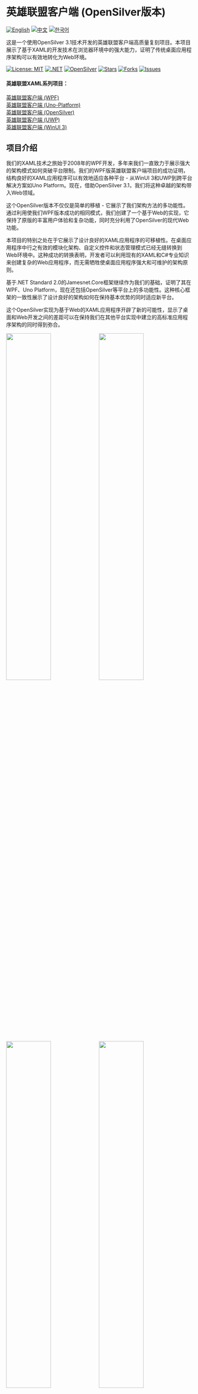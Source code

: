 # 英雄联盟客户端 (OpenSilver版本)

[![English](https://img.shields.io/badge/docs-English-blue.svg)](README.md) [![中文](https://img.shields.io/badge/docs-中文-red.svg)](README.zh-CN.md) [![한국어](https://img.shields.io/badge/docs-한국어-green.svg)](README.ko.md)

这是一个使用OpenSilver 3.1技术开发的英雄联盟客户端高质量复刻项目。本项目展示了基于XAML的开发技术在浏览器环境中的强大能力，证明了传统桌面应用程序架构可以有效地转化为Web环境。

[![License: MIT](https://img.shields.io/badge/License-MIT-yellow.svg)](https://opensource.org/licenses/MIT)
[![.NET](https://img.shields.io/badge/.NET-9.0-blue.svg)](https://dotnet.microsoft.com/download)
[![OpenSilver](https://img.shields.io/badge/OpenSilver-3.1-purple.svg)](https://opensilver.net)
[![Stars](https://img.shields.io/github/stars/jamesnetgroup/leagueoflegends-opensilver.svg)](https://github.com/jamesnetgroup/leagueoflegends-opensilver/stargazers)
[![Forks](https://img.shields.io/github/forks/jamesnetgroup/leagueoflegends-opensilver.svg)](https://github.com/jamesnetgroup/leagueoflegends-opensilver/network/members)
[![Issues](https://img.shields.io/github/issues/jamesnetgroup/leagueoflegends-opensilver.svg)](https://github.com/jamesnetgroup/leagueoflegends-opensilver/issues)

#### 英雄联盟XAML系列项目：
[英雄联盟客户端 (WPF)](https://github.com/jamesnetgroup/leagueoflegends-wpf)  
[英雄联盟客户端 (Uno-Platform)](https://github.com/jamesnetgroup/leagueoflegends-uno)  
[英雄联盟客户端 (OpenSilver)](https://github.com/jamesnetgroup/leagueoflegends-opensilver)  
[英雄联盟客户端 (UWP)](https://github.com/JamesnetGroup/leagueoflegends-uwp)  
[英雄联盟客户端 (WinUI 3)](https://github.com/jamesnetgroup/leagueoflegends-winui3)

## 项目介绍

我们的XAML技术之旅始于2008年的WPF开发，多年来我们一直致力于展示强大的架构模式如何突破平台限制。我们的WPF版英雄联盟客户端项目的成功证明，结构良好的XAML应用程序可以有效地适应各种平台 - 从WinUI 3和UWP到跨平台解决方案如Uno Platform。现在，借助OpenSilver 3.1，我们将这种卓越的架构带入Web领域。

这个OpenSilver版本不仅仅是简单的移植 - 它展示了我们架构方法的多功能性。通过利用使我们WPF版本成功的相同模式，我们创建了一个基于Web的实现，它保持了原版的丰富用户体验和复杂功能，同时充分利用了OpenSilver的现代Web功能。

本项目的特别之处在于它展示了设计良好的XAML应用程序的可移植性。在桌面应用程序中行之有效的模块化架构、自定义控件和状态管理模式已经无缝转换到Web环境中。这种成功的转换表明，开发者可以利用现有的XAML和C#专业知识来创建复杂的Web应用程序，而无需牺牲使桌面应用程序强大和可维护的架构原则。

基于.NET Standard 2.0的Jamesnet.Core框架继续作为我们的基础，证明了其在WPF、Uno Platform，现在还包括OpenSilver等平台上的多功能性。这种核心框架的一致性展示了设计良好的架构如何在保持基本优势的同时适应新平台。

这个OpenSilver实现为基于Web的XAML应用程序开辟了新的可能性，显示了桌面和Web开发之间的差距可以在保持我们在其他平台实现中建立的高标准应用程序架构的同时得到弥合。

<img src="https://github.com/user-attachments/assets/3bc0d881-577e-4aa2-8802-698169d701a5" width="49%"/>
<img src="https://github.com/user-attachments/assets/d3b13869-d0f8-457d-90d9-5a637c500b4a" width="49%"/>
<img src="https://github.com/user-attachments/assets/45920f83-41b9-4924-8e92-86123d15a2a4" width="49%"/>
<img src="https://github.com/user-attachments/assets/4e41c4af-1a98-48b0-9c44-05ac48f0430e" width="49%"/>
<img src="https://github.com/user-attachments/assets/78415f9d-732c-4940-881c-beed7a6e9620" width="49%"/>
<img src="https://github.com/user-attachments/assets/b376f4ed-4ffd-4528-b1cc-6b0483f442e1" width="49%"/>
<img src="https://github.com/user-attachments/assets/3bc0d881-577e-4aa2-8802-698169d701a5" width="49%"/>
<img src="https://github.com/user-attachments/assets/0cedb504-2f27-43b8-87ed-34e85f1d7b83" width="49%"/>
<img src="https://github.com/user-attachments/assets/f5e80933-9d18-47c1-81c6-eb55a680972a" width="49%"/>
<img src="https://github.com/user-attachments/assets/d8aa51d5-c6e1-4a9a-95f8-e20a7c6f9f91" width="49%"/>
<img src="https://github.com/user-attachments/assets/c2cc6c22-8345-4333-83a2-61ab08883652" width="49%"/>
<img src="https://github.com/user-attachments/assets/fd6aa0ca-14c1-4446-b6cb-2617bc15b373" width="49%"/>
<img src="https://github.com/user-attachments/assets/be84fe63-4fb5-4a6c-a537-9907b88e648b" width="49%"/>
<img src="https://github.com/user-attachments/assets/24db2d8b-b839-42b2-be8a-2fc6266dad77" width="49%"/>
<img src="https://github.com/user-attachments/assets/642ccf0d-f2df-4adc-bb87-b1246cbda0b7" width="49%"/>
<img src="https://github.com/user-attachments/assets/bece2bfd-1bb9-436e-b928-929d3706398c" width="49%"/>

## 核心技术栈
> 代码库包含所有框架源代码。

- [x] **Jamesnet.Core**: 基于.NET Standard 2.0的跨平台核心库
- [x] **OpenSilver 3.1**: 现代化的Silverlight兼容Web框架
- [x] **Jamesnet.OpenSilver**: 针对Web优化的窗口管理和UI框架

## 主要特性和实现

1. **Web优化架构**
   - [x] 适应Web的模块化和分布式系统设计
   - [x] 浏览器友好的状态管理
   - [x] Web特定的性能优化

2. **高级OpenSilver技术**
   - [x] Web兼容的自定义控件实现
   - [x] 针对浏览器优化的状态管理
   - [x] Web特定的渲染优化

3. **性能优化**
   - [x] 浏览器内存管理
   - [x] Web特定的异步模式
   - [x] 网络感知的资源加载

4. **UI/UX设计**
   - [x] Web兼容的Geometry Path实现
   - [x] 浏览器优化的动画效果
   - [x] 响应式设计适配

5. **框架设计**
   - [x] Web兼容的事件系统
   - [x] 浏览器状态管理模式
   - [x] 面向Web的导航系统

本项目全面展示了基于Jamesnet.Core和Jamesnet.OpenSilver的高级设计模式和技术，同时最大限度地发挥了基于浏览器的XAML开发的强大功能。通过提供大规模Web应用程序开发所需的各种技术和模式的实际应用案例，为希望打通桌面端和Web端开发鸿沟的开发者提供了丰富的学习材料。

我们希望本项目能够启发XAML生态系统中的开发者，并作为使用OpenSilver开发复杂Web应用程序的最佳实践。此外，我们期望通过本项目展示精心设计的XAML应用程序如何能够在不同平台间无缝转换 - 从基于WPF构建的桌面应用程序到由OpenSilver驱动的Web应用程序，在保持XAML所特有的强大架构和丰富用户体验的同时，为现代Web开发开辟新的视野。


## 技术栈
- .NET 9.0
- OpenSilver 3.1
- Jamesnet.Core
- Jamesnet.OpenSilver

## 快速开始
### 前置要求
- Visual Studio 2022 或更高版本
- .NET 9.0 SDK
- OpenSilver 3.1 SDK
- Jamesnet.OpenSilver NuGet包

### 安装和运行
#### 1. 克隆仓库：

```
git clone https://github.com/jamesnetgroup/leagueoflegends-opensilver
```

#### 2. 打开解决方案
- [x] Visual Studio
- [x] Visual Studio Code
- [x] JetBrains Rider

#### 3. 构建和运行
- [x] 设置启动项目
- [x] 按F5或点击运行按钮
- [x] 推荐使用现代浏览器

## 学习机会
本项目为开发者提供了宝贵的学习机会：
1. **复杂UI重现**: 学习在Web环境中重现复杂用户界面的技术
2. **自定义控件开发**: 理解在OpenSilver中构建自定义控件的过程
3. **MVVM实践**: 在复杂的Web应用中查看MVVM模式的实际实现
4. **Geometry Path使用**: 掌握在Web环境中使用Geometry Path进行复杂UI设计
5. **性能优化**: 学习大型Web应用的优化策略

## 贡献
欢迎为英雄联盟客户端(OpenSilver版本)项目做出贡献！欢迎提交问题、创建拉取请求或提出改进建议。

## 许可证
本项目基于MIT许可证 - 详情请查看[LICENSE](LICENSE)文件。

## 联系方式
- 网站: https://jamesnet.dev
- 邮箱: james@jamesnet.dev, vickyqu115@hotmail.com

体验OpenSilver在Web环境中重现复杂游戏界面的强大能力！
